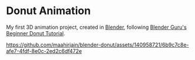 # Donut Animation

My first 3D animation project, created in [Blender](https://blender.org/), following [Blender Guru's Beginner Donut Tutorial](https://www.youtube.com/playlist?list=PLjEaoINr3zgEPv5y--4MKpciLaoQYZB1Z).

https://github.com/maahirjain/blender-donut/assets/140958721/6b9c7c8e-afe7-4fdf-8e0c-2ed2c6df472e

